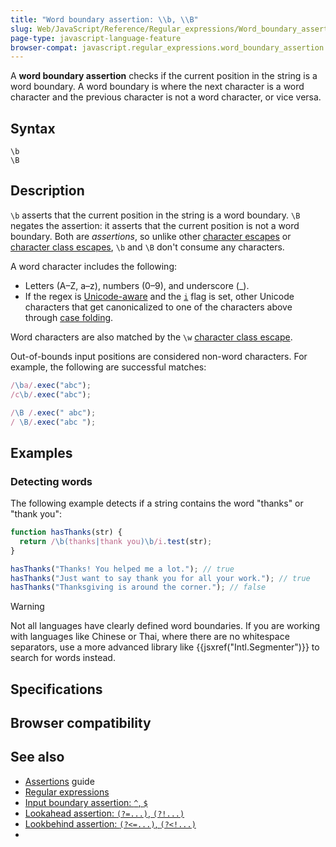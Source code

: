 ```yaml
---
title: "Word boundary assertion: \\b, \\B"
slug: Web/JavaScript/Reference/Regular_expressions/Word_boundary_assertion
page-type: javascript-language-feature
browser-compat: javascript.regular_expressions.word_boundary_assertion
---
```




A **word boundary assertion** checks if the current position in the string is a word boundary. A word boundary is where the next character is a word character and the previous character is not a word character, or vice versa.

## Syntax

```regex
\b
\B
```

## Description

`\b` asserts that the current position in the string is a word boundary. `\B` negates the assertion: it asserts that the current position is not a word boundary. Both are _assertions_, so unlike other [character escapes](/Web/JavaScript/Reference/Regular_expressions/Character_escape) or [character class escapes](/Web/JavaScript/Reference/Regular_expressions/Character_class_escape), `\b` and `\B` don't consume any characters.

A word character includes the following:

- Letters (A–Z, a–z), numbers (0–9), and underscore (\_).
- If the regex is [Unicode-aware](/Web/JavaScript/Reference/Global_Objects/RegExp/unicode#unicode-aware_mode) and the [`i`](/Web/JavaScript/Reference/Global_Objects/RegExp/ignoreCase) flag is set, other Unicode characters that get canonicalized to one of the characters above through [case folding](https://unicode.org/Public/UCD/latest/ucd/CaseFolding.txt).

Word characters are also matched by the `\w` [character class escape](/Web/JavaScript/Reference/Regular_expressions/Character_class_escape).

Out-of-bounds input positions are considered non-word characters. For example, the following are successful matches:

```js
/\ba/.exec("abc");
/c\b/.exec("abc");

/\B /.exec(" abc");
/ \B/.exec("abc ");
```

## Examples

### Detecting words

The following example detects if a string contains the word "thanks" or "thank you":

```js
function hasThanks(str) {
  return /\b(thanks|thank you)\b/i.test(str);
}

hasThanks("Thanks! You helped me a lot."); // true
hasThanks("Just want to say thank you for all your work."); // true
hasThanks("Thanksgiving is around the corner."); // false
```

> [!WARNING]
> Not all languages have clearly defined word boundaries. If you are working with languages like Chinese or Thai, where there are no whitespace separators, use a more advanced library like {{jsxref("Intl.Segmenter")}} to search for words instead.

## Specifications



## Browser compatibility



## See also

- [Assertions](/Web/JavaScript/Guide/Regular_expressions/Assertions) guide
- [Regular expressions](/Web/JavaScript/Reference/Regular_expressions)
- [Input boundary assertion: `^`, `$`](/Web/JavaScript/Reference/Regular_expressions/Input_boundary_assertion)
- [Lookahead assertion: `(?=...)`, `(?!...)`](/Web/JavaScript/Reference/Regular_expressions/Lookahead_assertion)
- [Lookbehind assertion: `(?<=...)`, `(?<!...)`](/Web/JavaScript/Reference/Regular_expressions/Lookbehind_assertion)
- 
